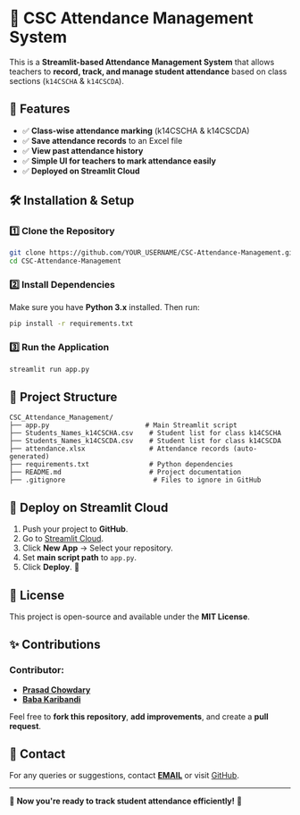 # 📌 CSC Attendance Management System

This is a **Streamlit-based Attendance Management System** that allows teachers to **record, track, and manage student attendance** based on class sections (`k14CSCHA` & `k14CSCDA`).

## 🚀 Features

- ✅ **Class-wise attendance marking** (k14CSCHA & k14CSCDA)
- ✅ **Save attendance records** to an Excel file
- ✅ **View past attendance history**
- ✅ **Simple UI for teachers to mark attendance easily**
- ✅ **Deployed on Streamlit Cloud**

## 🛠️ Installation & Setup

### 1️⃣ Clone the Repository

```bash
git clone https://github.com/YOUR_USERNAME/CSC-Attendance-Management.git
cd CSC-Attendance-Management
```

### 2️⃣ Install Dependencies

Make sure you have **Python 3.x** installed. Then run:

```bash
pip install -r requirements.txt
```

### 3️⃣ Run the Application

```bash
streamlit run app.py
```

## 📂 Project Structure

```
CSC_Attendance_Management/
├── app.py                        # Main Streamlit script
├── Students_Names_k14CSCHA.csv    # Student list for class k14CSCHA
├── Students_Names_k14CSCDA.csv    # Student list for class k14CSCDA
├── attendance.xlsx                # Attendance records (auto-generated)
├── requirements.txt               # Python dependencies
├── README.md                      # Project documentation
├── .gitignore                      # Files to ignore in GitHub
```

## 📡 Deploy on Streamlit Cloud

1. Push your project to **GitHub**.
2. Go to [Streamlit Cloud](https://share.streamlit.io/).
3. Click **New App** → Select your repository.
4. Set **main script path** to `app.py`.
5. Click **Deploy**. 🎉

## 📜 License

This project is open-source and available under the **MIT License**.

## ✨ Contributions

### Contributor:
- **[Prasad Chowdary](https://github.com/prasadchowdary5)**
- **[Baba Karibandi](https://github.com/Karibandibaba)**

Feel free to **fork this repository**, **add improvements**, and create a **pull request**.

## 📧 Contact

For any queries or suggestions, contact **[EMAIL](mailto\:karibandinagasai7@gmail.com)** or visit [GitHub](https://github.com/karibandinagasai/CSC-Attendance-Management).

---

🚀 **Now you're ready to track student attendance efficiently!** 🚀



